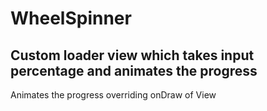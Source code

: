 # WheelSpinner
<h2><b>Custom loader view which takes input percentage and animates the progress</b></h2>

Animates the progress overriding onDraw of View
